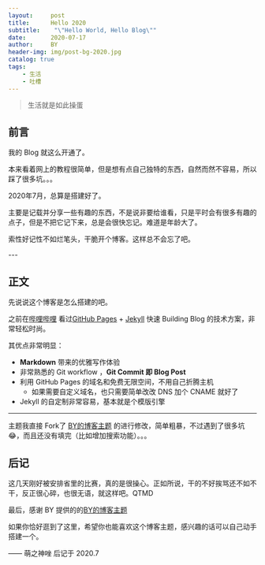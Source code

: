 ```yaml
---
layout:     post
title:      Hello 2020
subtitle:    "\"Hello World, Hello Blog\""
date:       2020-07-17
author:     BY
header-img: img/post-bg-2020.jpg
catalog: true
tags:
    - 生活
    - 吐槽
---
```


> 生活就是如此操蛋

## 前言

我的 Blog 就这么开通了。

本来看着网上的教程很简单，但是想有点自己独特的东西，自然而然不容易，所以踩了很多坑。。。

2020年7月，总算是搭建好了。

主要是记载并分享一些有趣的东西，不是说非要给谁看，只是平时会有很多有趣的点子，但是不把它记下来，总是会很快忘记。难道是年龄大了。

索性好记性不如烂笔头，干脆开个博客。这样总不会忘了吧。

<p id = "build"></p>
---

## 正文

先说说这个博客是怎么搭建的吧。

之前在[哔哩哔哩](https://www.bilibili.com/video/BV14x411t7ZU) 看过[GitHub Pages](https://pages.github.com/) + [Jekyll](http://jekyllrb.com/) 快速 Building Blog 的技术方案，非常轻松时尚。

其优点非常明显：

* **Markdown** 带来的优雅写作体验
* 非常熟悉的 Git workflow ，**Git Commit 即 Blog Post**
* 利用 GitHub Pages 的域名和免费无限空间，不用自己折腾主机
	* 如果需要自定义域名，也只需要简单改改 DNS 加个 CNAME 就好了 
* Jekyll 的自定制非常容易，基本就是个模版引擎



---

主题我直接 Fork了 [BY的博客主题](https://github.com/qiubaiying/qiubaiying.github.io) 的进行修改，简单粗暴，不过遇到了很多坑😂，而且还没有填完（比如增加搜索功能）。。。


## 后记

这几天刚好被安排省里的比赛，真的是很操心。正如所说，干的不好挨骂还不如不干，反正很心碎，也很无语，就这样吧。QTMD

最后，感谢 BY 提供的的[BY的博客主题](https://github.com/qiubaiying/qiubaiying.github.io) 

如果你恰好逛到了这里，希望你也能喜欢这个博客主题，感兴趣的话可以自己动手搭建一个。

—— 萌之神唑 后记于 2020.7


